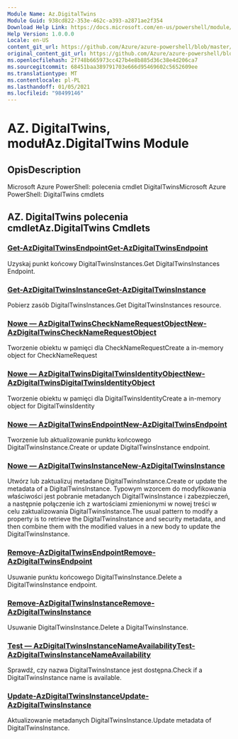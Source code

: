 ```yaml
---
Module Name: Az.DigitalTwins
Module Guid: 938cd822-353e-462c-a393-a2871ae2f354
Download Help Link: https://docs.microsoft.com/en-us/powershell/module/az.digitaltwins
Help Version: 1.0.0.0
Locale: en-US
content_git_url: https://github.com/Azure/azure-powershell/blob/master/src/DigitalTwins/help/Az.DigitalTwins.md
original_content_git_url: https://github.com/Azure/azure-powershell/blob/master/src/DigitalTwins/help/Az.DigitalTwins.md
ms.openlocfilehash: 2f748b665973cc427b4e8b885d36c38e4d206ca7
ms.sourcegitcommit: 68451baa389791703e666d95469602c5652609ee
ms.translationtype: MT
ms.contentlocale: pl-PL
ms.lasthandoff: 01/05/2021
ms.locfileid: "98499146"
---
```

# <span data-ttu-id="a6876-101">AZ. DigitalTwins, moduł</span><span class="sxs-lookup"><span data-stu-id="a6876-101">Az.DigitalTwins Module</span></span>
## <span data-ttu-id="a6876-102">Opis</span><span class="sxs-lookup"><span data-stu-id="a6876-102">Description</span></span>
<span data-ttu-id="a6876-103">Microsoft Azure PowerShell: polecenia cmdlet DigitalTwins</span><span class="sxs-lookup"><span data-stu-id="a6876-103">Microsoft Azure PowerShell: DigitalTwins cmdlets</span></span>

## <span data-ttu-id="a6876-104">AZ. DigitalTwins polecenia cmdlet</span><span class="sxs-lookup"><span data-stu-id="a6876-104">Az.DigitalTwins Cmdlets</span></span>
### [<span data-ttu-id="a6876-105">Get-AzDigitalTwinsEndpoint</span><span class="sxs-lookup"><span data-stu-id="a6876-105">Get-AzDigitalTwinsEndpoint</span></span>](Get-AzDigitalTwinsEndpoint.md)
<span data-ttu-id="a6876-106">Uzyskaj punkt końcowy DigitalTwinsInstances.</span><span class="sxs-lookup"><span data-stu-id="a6876-106">Get DigitalTwinsInstances Endpoint.</span></span>

### [<span data-ttu-id="a6876-107">Get-AzDigitalTwinsInstance</span><span class="sxs-lookup"><span data-stu-id="a6876-107">Get-AzDigitalTwinsInstance</span></span>](Get-AzDigitalTwinsInstance.md)
<span data-ttu-id="a6876-108">Pobierz zasób DigitalTwinsInstances.</span><span class="sxs-lookup"><span data-stu-id="a6876-108">Get DigitalTwinsInstances resource.</span></span>

### [<span data-ttu-id="a6876-109">Nowe — AzDigitalTwinsCheckNameRequestObject</span><span class="sxs-lookup"><span data-stu-id="a6876-109">New-AzDigitalTwinsCheckNameRequestObject</span></span>](New-AzDigitalTwinsCheckNameRequestObject.md)
<span data-ttu-id="a6876-110">Tworzenie obiektu w pamięci dla CheckNameRequest</span><span class="sxs-lookup"><span data-stu-id="a6876-110">Create a in-memory object for CheckNameRequest</span></span>

### [<span data-ttu-id="a6876-111">Nowe — AzDigitalTwinsDigitalTwinsIdentityObject</span><span class="sxs-lookup"><span data-stu-id="a6876-111">New-AzDigitalTwinsDigitalTwinsIdentityObject</span></span>](New-AzDigitalTwinsDigitalTwinsIdentityObject.md)
<span data-ttu-id="a6876-112">Tworzenie obiektu w pamięci dla DigitalTwinsIdentity</span><span class="sxs-lookup"><span data-stu-id="a6876-112">Create a in-memory object for DigitalTwinsIdentity</span></span>

### [<span data-ttu-id="a6876-113">Nowe — AzDigitalTwinsEndpoint</span><span class="sxs-lookup"><span data-stu-id="a6876-113">New-AzDigitalTwinsEndpoint</span></span>](New-AzDigitalTwinsEndpoint.md)
<span data-ttu-id="a6876-114">Tworzenie lub aktualizowanie punktu końcowego DigitalTwinsInstance.</span><span class="sxs-lookup"><span data-stu-id="a6876-114">Create or update DigitalTwinsInstance endpoint.</span></span>

### [<span data-ttu-id="a6876-115">Nowe — AzDigitalTwinsInstance</span><span class="sxs-lookup"><span data-stu-id="a6876-115">New-AzDigitalTwinsInstance</span></span>](New-AzDigitalTwinsInstance.md)
<span data-ttu-id="a6876-116">Utwórz lub zaktualizuj metadane DigitalTwinsInstance.</span><span class="sxs-lookup"><span data-stu-id="a6876-116">Create or update the metadata of a DigitalTwinsInstance.</span></span>
<span data-ttu-id="a6876-117">Typowym wzorcem do modyfikowania właściwości jest pobranie metadanych DigitalTwinsInstance i zabezpieczeń, a następnie połączenie ich z wartościami zmienionymi w nowej treści w celu zaktualizowania DigitalTwinsInstance.</span><span class="sxs-lookup"><span data-stu-id="a6876-117">The usual pattern to modify a property is to retrieve the DigitalTwinsInstance and security metadata, and then combine them with the modified values in a new body to update the DigitalTwinsInstance.</span></span>

### [<span data-ttu-id="a6876-118">Remove-AzDigitalTwinsEndpoint</span><span class="sxs-lookup"><span data-stu-id="a6876-118">Remove-AzDigitalTwinsEndpoint</span></span>](Remove-AzDigitalTwinsEndpoint.md)
<span data-ttu-id="a6876-119">Usuwanie punktu końcowego DigitalTwinsInstance.</span><span class="sxs-lookup"><span data-stu-id="a6876-119">Delete a DigitalTwinsInstance endpoint.</span></span>

### [<span data-ttu-id="a6876-120">Remove-AzDigitalTwinsInstance</span><span class="sxs-lookup"><span data-stu-id="a6876-120">Remove-AzDigitalTwinsInstance</span></span>](Remove-AzDigitalTwinsInstance.md)
<span data-ttu-id="a6876-121">Usuwanie DigitalTwinsInstance.</span><span class="sxs-lookup"><span data-stu-id="a6876-121">Delete a DigitalTwinsInstance.</span></span>

### [<span data-ttu-id="a6876-122">Test — AzDigitalTwinsInstanceNameAvailability</span><span class="sxs-lookup"><span data-stu-id="a6876-122">Test-AzDigitalTwinsInstanceNameAvailability</span></span>](Test-AzDigitalTwinsInstanceNameAvailability.md)
<span data-ttu-id="a6876-123">Sprawdź, czy nazwa DigitalTwinsInstance jest dostępna.</span><span class="sxs-lookup"><span data-stu-id="a6876-123">Check if a DigitalTwinsInstance name is available.</span></span>

### [<span data-ttu-id="a6876-124">Update-AzDigitalTwinsInstance</span><span class="sxs-lookup"><span data-stu-id="a6876-124">Update-AzDigitalTwinsInstance</span></span>](Update-AzDigitalTwinsInstance.md)
<span data-ttu-id="a6876-125">Aktualizowanie metadanych DigitalTwinsInstance.</span><span class="sxs-lookup"><span data-stu-id="a6876-125">Update metadata of DigitalTwinsInstance.</span></span>

